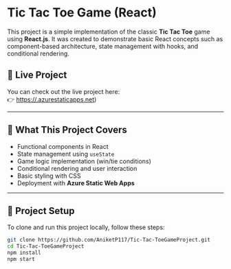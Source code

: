 # Tic Tac Toe Game (React)

This project is a simple implementation of the classic **Tic Tac Toe** game using **React.js**. It was created to demonstrate basic React concepts such as component-based architecture, state management with hooks, and conditional rendering.

## 🔗 Live Project

You can check out the live project here:  
👉 [https://<your-app-name>.azurestaticapps.net](https://kind-bay-0f4200610.6.azurestaticapps.net))  


---

## 🧠 What This Project Covers

- Functional components in React
- State management using `useState`
- Game logic implementation (win/tie conditions)
- Conditional rendering and user interaction
- Basic styling with CSS
- Deployment with **Azure Static Web Apps**

---

## 📁 Project Setup

To clone and run this project locally, follow these steps:

```bash
git clone https://github.com/AniketP117/Tic-Tac-ToeGameProject.git
cd Tic-Tac-ToeGameProject
npm install
npm start
